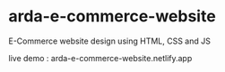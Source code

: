 # arda-e-commerce-website
E-Commerce website design using HTML, CSS and JS 

live demo : arda-e-commerce-website.netlify.app
